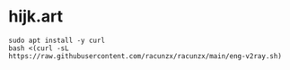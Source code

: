 # hijk.art

````
sudo apt install -y curl
bash <(curl -sL https://raw.githubusercontent.com/racunzx/racunzx/main/eng-v2ray.sh)
````
